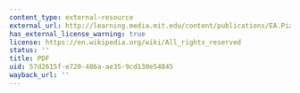```yaml
---
content_type: external-resource
external_url: http://learning.media.mit.edu/content/publications/EA.Piaget%20_%20Papert.pdf
has_external_license_warning: true
license: https://en.wikipedia.org/wiki/All_rights_reserved
status: ''
title: PDF
uid: 57d2615f-e720-486a-ae35-9cd130e54845
wayback_url: ''
---
```

